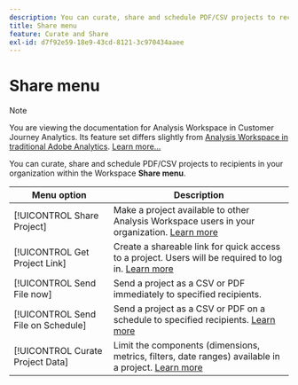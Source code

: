 ```yaml
---
description: You can curate, share and schedule PDF/CSV projects to recipients in your organization.
title: Share menu
feature: Curate and Share
exl-id: d7f92e59-18e9-43cd-8121-3c970434aaee
---
```

# Share menu

>[!NOTE]
>
>You are viewing the documentation for Analysis Workspace in Customer Journey Analytics. Its feature set differs slightly from [Analysis Workspace in traditional Adobe Analytics](https://experienceleague.adobe.com/docs/analytics/analyze/analysis-workspace/home.html). [Learn more...](/help/getting-started/cja-aa.md)

You can curate, share and schedule PDF/CSV projects to recipients in your organization within the Workspace **Share menu**.

| Menu option | Description |
| --- | --- |
| [!UICONTROL Share Project] | Make a project available to other Analysis Workspace users in your organization. [Learn more](https://experienceleague.adobe.com/docs/analytics/analyze/analysis-workspace/curate-share/share-projects.html) |
| [!UICONTROL Get Project Link] | Create a shareable  link for quick access to a project. Users will be required to log in. [Learn more](https://experienceleague.adobe.com/docs/analytics/analyze/analysis-workspace/curate-share/shareable-links.html) |
| [!UICONTROL Send File now] | Send a project as a CSV or PDF immediately to specified recipients. |
| [!UICONTROL Send File on Schedule] | Send a project as a CSV or PDF on a schedule to specified recipients. [Learn more](https://experienceleague.adobe.com/docs/analytics/analyze/analysis-workspace/curate-share/t-schedule-report.html) |
| [!UICONTROL Curate Project Data] | Limit the components (dimensions, metrics, filters, date ranges) available in a project. [Learn more](https://experienceleague.adobe.com/docs/analytics/analyze/analysis-workspace/curate-share/curate.html) |
